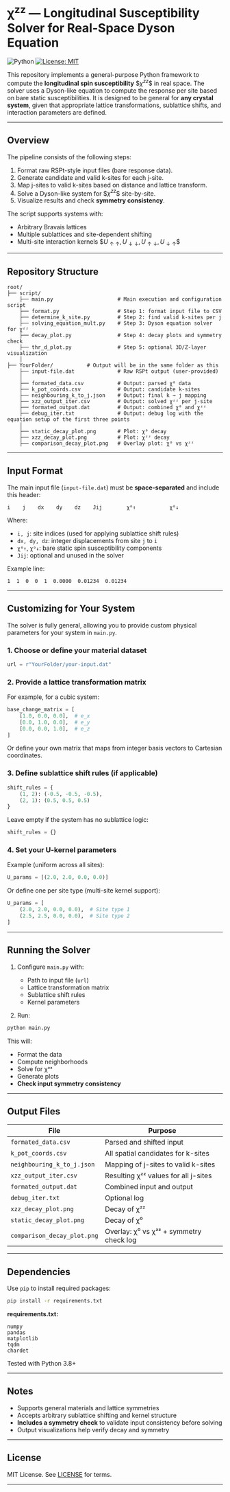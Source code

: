 # χ<sup>zz</sup> — Longitudinal Susceptibility Solver for Real-Space Dyson Equation

![Python](https://img.shields.io/badge/python-3.8+-blue.svg)
[![License: MIT](https://img.shields.io/badge/License-MIT-yellow.svg)](https://opensource.org/licenses/MIT)

This repository implements a general-purpose Python framework to compute the **longitudinal spin susceptibility** \$$\chi^{zz}$\$ in real space. The solver uses a Dyson-like equation to compute the response per site based on bare static susceptibilities. It is designed to be general for **any crystal system**, given that appropriate lattice transformations, sublattice shifts, and interaction parameters are defined.

---

## Overview

The pipeline consists of the following steps:

1. Format raw RSPt-style input files (bare response data).
2. Generate candidate and valid k-sites for each j-site.
3. Map j-sites to valid k-sites based on distance and lattice transform.
4. Solve a Dyson-like system for \$$\chi^{zz}$\$ site-by-site.
5. Visualize results and check **symmetry consistency**.

The script supports systems with:

* Arbitrary Bravais lattices
* Multiple sublattices and site-dependent shifting
* Multi-site interaction kernels \$$U_{↑↑}, U_{↓↓}, U_{↑↓}, U_{↓↑}$\$

---

## Repository Structure

```text
root/
├── script/
    ├── main.py                     # Main execution and configuration script
    ├── format.py                   # Step 1: format input file to CSV
    ├── determine_k_site.py         # Step 2: find valid k-sites per j
    ├── solving_equation_mult.py    # Step 3: Dyson equation solver for χᶻᶻ
    ├── decay_plot.py               # Step 4: decay plots and symmetry check
    ├── thr_d_plot.py               # Step 5: optional 3D/Z-layer visualization
    │
├── YourFolder/           # Output will be in the same folder as this
    ├── input-file.dat              # Raw RSPt output (user-provided)
    │
    ├── formated_data.csv           # Output: parsed χ⁰ data
    ├── k_pot_coords.csv            # Output: candidate k-sites
    ├── neighbouring_k_to_j.json    # Output: final k → j mapping
    ├── xzz_output_iter.csv         # Output: solved χᶻᶻ per j-site
    ├── formated_output.dat         # Output: combined χ⁰ and χᶻᶻ
    ├── debug_iter.txt              # Output: debug log with the equation setup of the first three points
    │
    ├── static_decay_plot.png       # Plot: χ⁰ decay
    ├── xzz_decay_plot.png          # Plot: χᶻᶻ decay
    ├── comparison_decay_plot.png   # Overlay plot: χ⁰ vs χᶻᶻ
```

---

## Input Format

The main input file (`input-file.dat`) must be **space-separated** and include this header:

```
i    j    dx    dy    dz    Jij        χ⁰↑           χ⁰↓
```

Where:

* `i, j`: site indices (used for applying sublattice shift rules)
* `dx, dy, dz`: integer displacements from site `j` to `i`
* `χ⁰↑`, `χ⁰↓`: bare static spin susceptibility components
* `Jij`: optional and unused in the solver

Example line:

```
1  1  0  0  1  0.0000  0.01234  0.01234
```

---

## Customizing for Your System

The solver is fully general, allowing you to provide custom physical parameters for your system in `main.py`.

### 1. Choose or define your material dataset

```python
url = r"YourFolder/your-input.dat"
```

### 2. Provide a lattice transformation matrix

For example, for a cubic system:

```python
base_change_matrix = [
    [1.0, 0.0, 0.0],  # e_x
    [0.0, 1.0, 0.0],  # e_y
    [0.0, 0.0, 1.0],  # e_z
]
```

Or define your own matrix that maps from integer basis vectors to Cartesian coordinates.

### 3. Define sublattice shift rules (if applicable)

```python
shift_rules = {
    (1, 2): (-0.5, -0.5, -0.5),
    (2, 1): (0.5, 0.5, 0.5)
}
```

Leave empty if the system has no sublattice logic:

```python
shift_rules = {}
```

### 4. Set your U-kernel parameters

Example (uniform across all sites):

```python
U_params = [(2.0, 2.0, 0.0, 0.0)]
```

Or define one per site type (multi-site kernel support):

```python
U_params = [
    (2.0, 2.0, 0.0, 0.0),  # Site type 1
    (2.5, 2.5, 0.0, 0.0),  # Site type 2
]
```

---

## Running the Solver

1. Configure `main.py` with:

   * Path to input file (`url`)
   * Lattice transformation matrix
   * Sublattice shift rules
   * Kernel parameters

2. Run:

```bash
python main.py
```

This will:

* Format the data
* Compute neighborhoods
* Solve for χᶻᶻ
* Generate plots
* **Check input symmetry consistency**

---

## Output Files

| File                        | Purpose                                 |
| --------------------------- | --------------------------------------- |
| `formated_data.csv`         | Parsed and shifted input                |
| `k_pot_coords.csv`          | All spatial candidates for k-sites      |
| `neighbouring_k_to_j.json`  | Mapping of j-sites to valid k-sites     |
| `xzz_output_iter.csv`       | Resulting χᶻᶻ values for all j-sites    |
| `formated_output.dat`       | Combined input and output               |
| `debug_iter.txt`            | Optional log                            |
| `xzz_decay_plot.png`        | Decay of χᶻᶻ                            |
| `static_decay_plot.png`     | Decay of χ⁰                             |
| `comparison_decay_plot.png` | Overlay: χ⁰ vs χᶻᶻ + symmetry check log |

---

## Dependencies

Use `pip` to install required packages:

```bash
pip install -r requirements.txt
```

**requirements.txt:**

```
numpy
pandas
matplotlib
tqdm
chardet
```

Tested with Python 3.8+

---

## Notes

* Supports general materials and lattice symmetries
* Accepts arbitrary sublattice shifting and kernel structure
* **Includes a symmetry check** to validate input consistency before solving
* Output visualizations help verify decay and symmetry

---

## License

MIT License. See [LICENSE](LICENSE) for terms.

---

